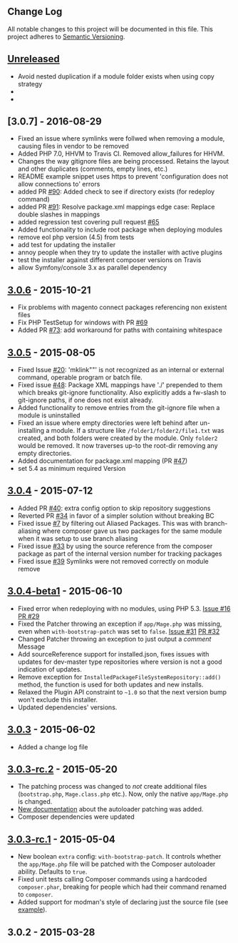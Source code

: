 ## Change Log
All notable changes to this project will be documented in this file.
This project adheres to [Semantic Versioning](http://semver.org/).

## [Unreleased][unreleased]
- Avoid nested duplication if a module folder exists when using copy strategy
-
- 

## [3.0.7] - 2016-08-29
- Fixed an issue where symlinks were follwed when removing a module, causing files in vendor to be removed
- Added PHP 7.0, HHVM to Travis CI. Removed allow_failures for HHVM.
- Changes the way gitignore files are being processed. Retains the layout and other duplicates (comments, empty lines, etc.)
- README example snippet uses https to prevent 'configuration does not allow connections to' errors
- added PR [#90](https://github.com/Cotya/magento-composer-installer/pull/90): Added check to see if directory exists (for redeploy command)
- added PR [#91](https://github.com/Cotya/magento-composer-installer/pull/91): Resolve package.xml mappings edge case: Replace double slashes in mappings
- added regression test covering pull request [#65](https://github.com/Cotya/magento-composer-installer/pull/65)
- Added functionality to include root package when deploying modules
- remove eol php version (4.5) from tests
- add test for updating the installer
- annoy people when they try to update the installer with active plugins
- test the installer against different composer versions on Travis
- allow Symfony/console 3.x as parallel dependency


## [3.0.6] - 2015-10-21
- Fix problems with magento connect packages referencing non existent files
- Fix PHP TestSetup for windows with PR [#69](https://github.com/Cotya/magento-composer-installer/pull/69)
- Added PR [#73](https://github.com/Cotya/magento-composer-installer/pull/73): add workaround for paths with containing whitespace

## [3.0.5] - 2015-08-05
- Fixed Issue [#20](https://github.com/Cotya/magento-composer-installer/issues/20): 'mklink""' is not recognized as an internal or external command, operable program or batch file.
- Fixed issue [#48](https://github.com/Cotya/magento-composer-installer/issues/48): Package XML mappings have './' prepended to them which breaks git-ignore functionality. Also explicitly adds a fw-slash to git-ignore paths, if one does not exist already.
- Added functionality to remove entries from the git-ignore file when a module is uninstalled
- Fixed an issue where empty directories were left behind after un-installing a module. If a structure like `/folder1/folder2/file1.txt` was created, and both folders were created by the module. Only `folder2` would be removed. It now traverses up-to the root-dir removing any empty directories.
- Added documentation for package.xml mapping (PR [#47](https://github.com/Cotya/magento-composer-installer/pull/47))
- set 5.4 as minimum required Version

## [3.0.4] - 2015-07-12
- Added PR [#40](https://github.com/Cotya/magento-composer-installer/pull/40): extra config option to skip repository suggestions
- Reverted PR [#34](https://github.com/Cotya/magento-composer-installer/pull/34) in favor of a simpler solution without breaking BC
- Fixed issue [#7](https://github.com/Cotya/magento-composer-installer/issues/7) by filtering out Aliased Packages. This was with branch-aliasing where composer gave us two packages for the same module when it was setup to use branch aliasing
- Fixed issue [#33](https://github.com/Cotya/magento-composer-installer/issues/33) by using the source reference from the composer package as part of the internal version number for tracking packages
- Fixed issue [#39](https://github.com/Cotya/magento-composer-installer/issues/39) Symlinks were not removed correctly on module remove

## [3.0.4-beta1] - 2015-06-10
- Fixed error when redeploying with no modules, using PHP 5.3. [Issue #16](https://github.com/Cotya/magento-composer-installer/issues/16) [PR #29](https://github.com/Cotya/magento-composer-installer/pull/29)
- Fixed the Patcher throwing an exception if `app/Mage.php` was missing,
  even when `with-bootstrap-patch` was set to `false`. [Issue #31](https://github.com/Cotya/magento-composer-installer/issues/31) [PR #32](https://github.com/Cotya/magento-composer-installer/pull/32)
- Changed Patcher throwing an exception to just output a *comment* Message
- Add sourceReference support for installed.json, fixes issues with updates for dev-master type repositories
  where version is not a good indication of updates.
- Remove exception for `InstalledPackageFileSystemRepository::add()` method,
  the function is used for both updates and new installs.
- Relaxed the Plugin API constraint to `~1.0` so that the next version
  bump won't exclude this installer.
- Updated dependencies' versions.

## [3.0.3] - 2015-06-02
- Added a change log file

## [3.0.3-rc.2] - 2015-05-20
- The patching process was changed to _not_ create additional files (`bootstrap.php`, `Mage.class.php` etc.).
  Now, only the native `app/Mage.php` is changed.
- [New documentation](https://github.com/Cotya/magento-composer-installer/blob/3.0/doc/Autoloading.md) about the autoloader patching was added.
- Composer dependencies were updated

## [3.0.3-rc.1] - 2015-05-04
- New boolean `extra` config: `with-bootstrap-patch`. It controls whether the `app/Mage.php`
  file will be patched with the Composer autoloader ability. Defaults to `true`.
- Fixed unit tests calling Composer commands using a hardcoded `composer.phar`, breaking
  for people which had their command renamed to `composer`.
- Added support for modman's style of declaring just the source file (see [example](https://github.com/colinmollenhour/modman/blob/d58b80f2f9e60d3287577480ad78066d44ed530c/modman#L109-L110)).

## 3.0.2 - 2015-03-28

[unreleased]: https://github.com/Cotya/magento-composer-installer/compare/3.0.6...HEAD
[3.0.6]: https://github.com/Cotya/magento-composer-installer/compare/3.0.5...3.0.6
[3.0.5]: https://github.com/Cotya/magento-composer-installer/compare/3.0.4...3.0.5
[3.0.4]: https://github.com/Cotya/magento-composer-installer/compare/3.0.4-beta1...3.0.4
[3.0.4-beta1]: https://github.com/Cotya/magento-composer-installer/compare/3.0.3...3.0.4-beta1
[3.0.3]: https://github.com/Cotya/magento-composer-installer/compare/3.0.3-rc.2...3.0.3
[3.0.3-rc.2]: https://github.com/Cotya/magento-composer-installer/compare/3.0.3-rc.1...3.0.3-rc.2
[3.0.3-rc.1]: https://github.com/Cotya/magento-composer-installer/compare/3.0.2...3.0.3-rc.1
